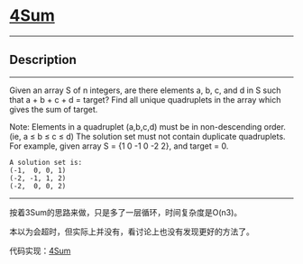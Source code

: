 # [4Sum](https://leetcode.com/problems/4sum/)

---

## Description

---

Given an array S of n integers, are there elements a, b, c, and d in S such that a + b + c + d = target? Find all unique quadruplets in the array which gives the sum of target.

Note:
Elements in a quadruplet (a,b,c,d) must be in non-descending order. (ie, a ≤ b ≤ c ≤ d)
The solution set must not contain duplicate quadruplets.
    For example, given array S = {1 0 -1 0 -2 2}, and target = 0.

    A solution set is:
    (-1,  0, 0, 1)
    (-2, -1, 1, 2)
    (-2,  0, 0, 2)

---

按着3Sum的思路来做，只是多了一层循环，时间复杂度是O(n3)。

本以为会超时，但实际上并没有，看讨论上也没有发现更好的方法了。

代码实现：[4Sum](./4Sum.py)
	